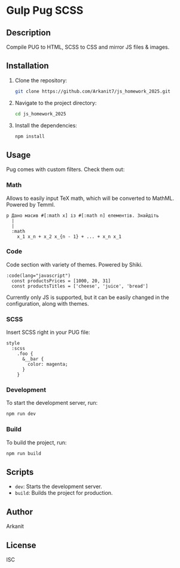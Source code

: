 # Gulp Pug SCSS

## Description

Compile PUG to HTML, SCSS to CSS and mirror JS files & images.

## Installation

1. Clone the repository:
   ```sh
   git clone https://github.com/Arkanit7/js_homework_2025.git
   ```
2. Navigate to the project directory:
   ```sh
   cd js_homework_2025
   ```
3. Install the dependencies:
   ```sh
   npm install
   ```

## Usage

Pug comes with custom filters. Check them out:

### Math

Allows to easily input TeX math, which will be converted to MathML. Powered by Temml.

```pug
p Дано масив #[:math x] із #[:math n] елементів. Знайдіть
  |
  |
  :math
    x_1 x_n + x_2 x_{n - 1} + ... + x_n x_1
```

### Code

Code section with variety of themes. Powered by Shiki.

```pug
:code(lang="javascript")
  const productsPrices = [1000, 20, 31]
  const productsTitles = ['cheese', 'juice', 'bread']
```

Currently only JS is supported, but it can be easily changed in the configuration, along with themes.

### SCSS

Insert SCSS right in your PUG file:

```jade
style
  :scss
    .foo {
      &__bar {
        color: magenta;
      }
    }
```

### Development

To start the development server, run:

```sh
npm run dev
```

### Build

To build the project, run:

```sh
npm run build
```

## Scripts

- `dev`: Starts the development server.
- `build`: Builds the project for production.

## Author

Arkanit

## License

ISC

